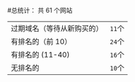 #总统计： 共 61 个网站

|                            |        |
| -------------------------- | ------ |
| 过期域名（等待从新购买的） | `11`个 |
| 有排名的（前 10）          | `24`个 |
| 有排名的 (11-40)           | `16`个 |
| 无排名的                   | `10`个 |
